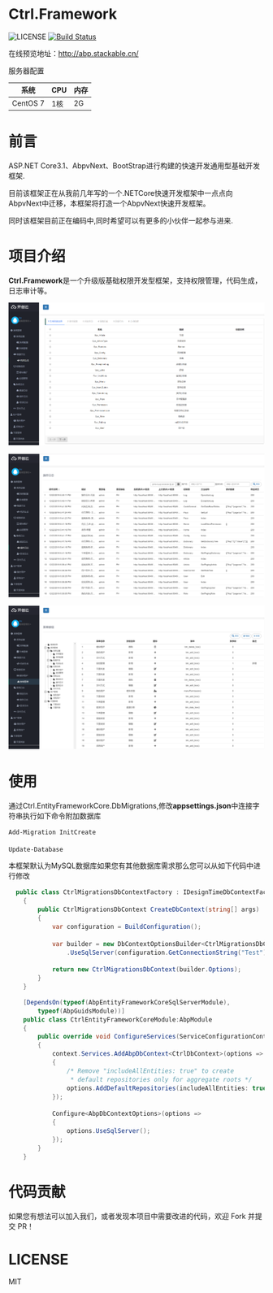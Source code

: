 ﻿Ctrl.Framework
==============

![LICENSE](https://img.shields.io/github/license/ctrlcommunity/Ctrl.Framework?style=plastic)
[![Build Status](https://dev.azure.com/HueiFeng/Ctrl.Framework/_apis/build/status/hueifeng.Ctrl.Framework?branchName=master)](https://dev.azure.com/HueiFeng/Ctrl.Framework/_build/latest?definitionId=14&branchName=master)


在线预览地址：http://abp.stackable.cn/

服务器配置

|  系统   | CPU  | 内存 |
|  ----  | ----  | ---- |
| CentOS 7  | 1核 | 2G |

前言
=====

ASP.NET Core3.1、AbpvNext、BootStrap进行构建的快速开发通用型基础开发框架.


目前该框架正在从我前几年写的一个.NETCore快速开发框架中一点点向AbpvNext中迁移，本框架将打造一个AbpvNext快速开发框架。

同时该框架目前正在编码中,同时希望可以有更多的小伙伴一起参与进来.



项目介绍
=====
**Ctrl.Framework**是一个升级版基础权限开发型框架，支持权限管理，代码生成，日志审计等。

![admin](https://raw.githubusercontent.com/ctrlcommunity/ASP.NET-Core-BaseDesign/dev/src/Presentation/Ctrl.Net/wwwroot/images/admin.png)

![admin](https://raw.githubusercontent.com/ctrlcommunity/ASP.NET-Core-BaseDesign/dev/src/Presentation/Ctrl.Net/wwwroot/images/admin-oplog.png)

![admin](https://raw.githubusercontent.com/ctrlcommunity/ASP.NET-Core-BaseDesign/dev/src/Presentation/Ctrl.Net/wwwroot/images/admin-button.png)

# 使用

通过Ctrl.EntityFrameworkCore.DbMigrations,修改**appsettings.json**中连接字符串执行如下命令附加数据库
```cmd
Add-Migration InitCreate

Update-Database
```
本框架默认为MySQL数据库如果您有其他数据库需求那么您可以从如下代码中进行修改

```csharp
  public class CtrlMigrationsDbContextFactory : IDesignTimeDbContextFactory<CtrlMigrationsDbContext>
    {
        public CtrlMigrationsDbContext CreateDbContext(string[] args)
        {
            var configuration = BuildConfiguration();

            var builder = new DbContextOptionsBuilder<CtrlMigrationsDbContext>()
                .UseSqlServer(configuration.GetConnectionString("Test"));

            return new CtrlMigrationsDbContext(builder.Options);
        }
    }
```
```csharp
    [DependsOn(typeof(AbpEntityFrameworkCoreSqlServerModule),
        typeof(AbpGuidsModule))]
    public class CtrlEntityFrameworkCoreModule:AbpModule
    {
        public override void ConfigureServices(ServiceConfigurationContext context)
        {
            context.Services.AddAbpDbContext<CtrlDbContext>(options =>
            {
                /* Remove "includeAllEntities: true" to create
                 * default repositories only for aggregate roots */
                options.AddDefaultRepositories(includeAllEntities: true);
            });

            Configure<AbpDbContextOptions>(options =>
            {
                options.UseSqlServer();
            });
        }
    }
```



# 代码贡献

如果您有想法可以加入我们，或者发现本项目中需要改进的代码，欢迎 Fork 并提交 PR！


# LICENSE

MIT

